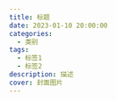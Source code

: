 ```yaml
---
title: 标题
date: 2023-01-10 20:00:00
categories:
  - 类别
tags:
  - 标签1
  - 标签2
description: 描述
cover: 封面图片
---
```

